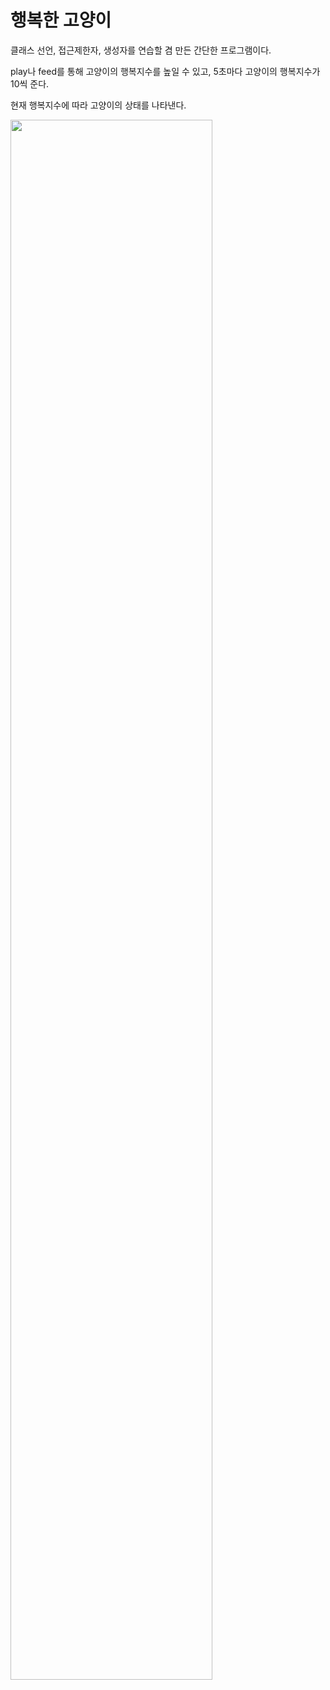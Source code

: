 <h1>행복한 고양이</h1>

클래스 선언, 접근제한자, 생성자를 연습할 겸 만든 간단한 프로그램이다.

play나 feed를 통해 고양이의 행복지수를 높일 수 있고, 5초마다 고양이의 행복지수가 10씩 준다.

현재 행복지수에 따라 고양이의 상태를 나타낸다.




<img width="80%" src="https://github.com/hanav00/C-Sharp-Study/assets/123611673/b31aacb4-1d4a-4592-8e15-ccf2c43eedfd">
